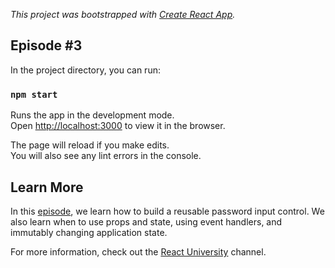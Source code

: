 *This project was bootstrapped with [Create React App](https://github.com/facebook/create-react-app).*

## Episode #3

In the project directory, you can run:

### `npm start`

Runs the app in the development mode.<br>
Open [http://localhost:3000](http://localhost:3000) to view it in the browser.

The page will reload if you make edits.<br>
You will also see any lint errors in the console.

## Learn More

In this [episode](https://www.youtube.com/watch?v=HOkasXlLkGc), we learn how to build a reusable password input control. We also learn when to use props and state, using event handlers, and immutably changing application state.

For more information, check out the [React University](https://www.youtube.com/channel/UCx4a8EMmXx-6RuJlyAKASoQ) channel.
